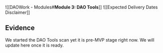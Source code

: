 ![[DAOWork - Modules#**Module 3: DAO Tools**]]
![[Expected Delivery Dates Disclaimer]]

## Evidence

We started the DAO Tools scan yet it is pre-MVP stage right now. We will update here once it is ready.
